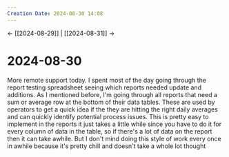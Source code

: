 ```yaml
---
Creation Date: 2024-08-30 14:08
---
```


<- [[2024-08-29]] | [[2024-08-31]]  ->

# 2024-08-30
More remote support today. I spent most of the day going through the report testing spreadsheet seeing which reports needed update and additions. As I mentioned before, I'm going through all reports that need a sum or average row at the bottom of their data tables. These are used by operators to get a quick idea if the they are hitting the right daily averages and can quickly identify potential process issues. This is pretty easy to implement in the reports it just takes a little while since you have to do it for every column of data in the table, so if there's a lot of data on the report then it can take awhile. But I don't mind doing this style of work every once in awhile because it's pretty chill and doesn't take a whole lot thought 